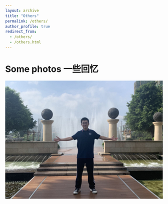 ```yaml
---
layout: archive
title: "Others"
permalink: /others/
author_profile: true
redirect_from: 
  - /others/
  - /others.html
---
```


Some photos 一些回忆
======

<img src="images/image-home.jpg" alt="alternatetext">